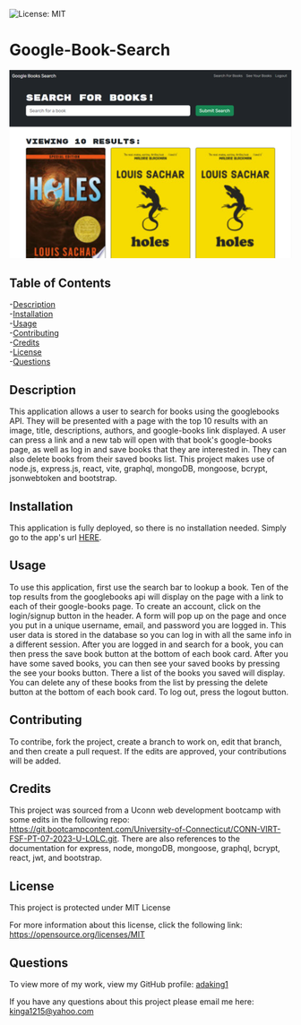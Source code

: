 ![License: MIT](https://img.shields.io/badge/License-MIT-yellow.svg)
# Google-Book-Search

![Alt text](./client/src/assets/screenshot.png)

## Table of Contents
-[Description](#description)  
-[Installation](#installation)  
-[Usage](#usage)  
-[Contributing](#contributing)    
-[Credits](#credits)  
-[License](#license)  
-[Questions](#questions)

## Description
This application allows a user to search for books using the googlebooks API. They will be presented with a page with the top 10 results with an image, title, descriptions, authors, and google-books link displayed. A user can press a link and a new tab will open with that book's google-books page, as well as log in and save books that they are interested in. They can also delete books from their saved books list. This project makes use of node.js, express.js, react, vite, graphql, mongoDB, mongoose, bcrypt, jsonwebtoken and bootstrap.

## Installation
This application is fully deployed, so there is no installation needed. Simply go to the app's url [HERE](https://google-book-search-joxe.onrender.com/).

## Usage
To use this application, first use the search bar to lookup a book. Ten of the top results from the googlebooks api will display on the page with a link to each of their google-books page. To create an account, click on the login/signup button in the header. A form will pop up on the page and once you put in a unique username, email, and password you are logged in. This user data is stored in the database so you can log in with all the same info in a different session. After you are logged in and search for a book, you can then press the save book button at the bottom of each book card. After you have some saved books, you can then see your saved books by pressing the see your books button. There a list of the books you saved will display. You can delete any of these books from the list by pressing the delete button at the bottom of each book card. To log out, press the logout button.

## Contributing
To contribe, fork the project, create a branch to work on, edit that branch, and then create a pull request. If the edits are approved, your contributions will be added.


## Credits
This project was sourced from a Uconn web development bootcamp with some edits in the following repo: https://git.bootcampcontent.com/University-of-Connecticut/CONN-VIRT-FSF-PT-07-2023-U-LOLC.git. There are also references to the documentation for express, node, mongoDB, mongoose, graphql, bcrypt, react, jwt, and bootstrap.

## License
This project is protected under MIT License

For more information about this license, click the following link: https://opensource.org/licenses/MIT

## Questions
To view more of my work, view my GitHub profile: [adaking1](https://github.com/adaking1)

If you have any questions about this project please email me here: kinga1215@yahoo.com